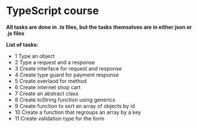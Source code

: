 # TypeScript course

**All tasks are done in .ts files, but the tasks themselves are in either json or .js files**

**List of tasks:**

- 1 Type an object
- 2 Type a request and a response
- 3 Create interface for request and response
- 4 Create type guard for payment response
- 5 Create overlaod for method
- 6 Create internet shop cart
- 7 Create an abstract class
- 8 Create toString function using generics
- 9 Create function to sort an array of objects by id
- 10 Create a function that regroups an array by a key
- 11 Create validation type for the form
